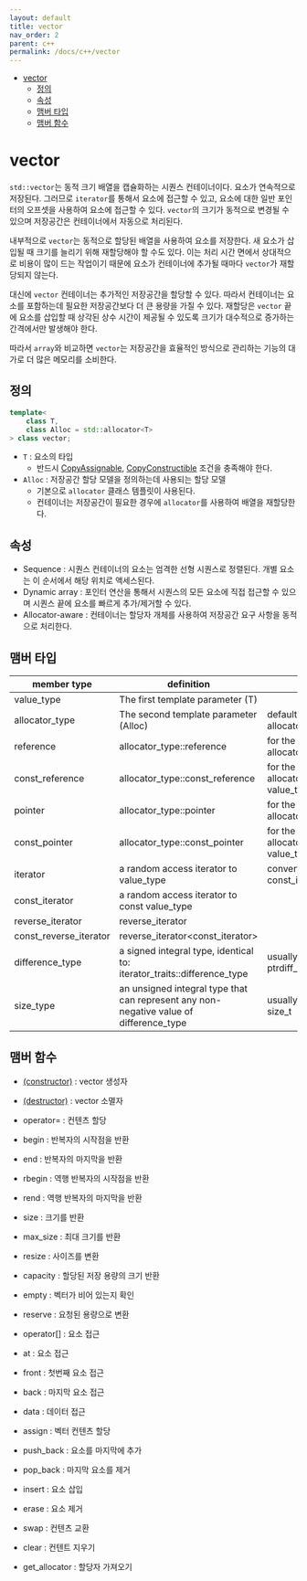 ```yaml
---
layout: default
title: vector
nav_order: 2
parent: c++ 
permalink: /docs/c++/vector
---
```


- [vector](#vector)
	- [정의](#정의)
	- [속성](#속성)
	- [맴버 타입](#맴버-타입)
	- [맴버 함수](#맴버-함수)

# vector

`std::vector`는 동적 크기 배열을 캡슐화하는 시퀀스 컨테이너이다. 요소가 연속적으로 저장된다. 그러므로 `iterator`를 통해서 요소에 접근할 수 있고, 요소에 대한 일반 포인터의 오프셋을 사용하여 요소에 접근할 수 있다. `vector`의 크기가 동적으로 변경될 수 있으며 저장공간은 컨테이너에서 자동으로 처리된다.  

내부적으로 `vector`는 동적으로 할당된 배열을 사용하여 요소를 저장한다. 새 요소가 삽입될 때 크기를 늘리기 위해 재할당해야 할 수도 있다. 이는 처리 시간 면에서 상대적으로 비용이 많이 드는 작업이기 때문에 요소가 컨테이너에 추가될 때마다 `vector`가 재할당되지 않는다.  

대신에 `vector` 컨테이너는 추가적인 저장공간을 할당할 수 있다. 따라서 컨테이너는 요소를 포함하는데 필요한 저장공간보다 더 큰 용량을 가질 수 있다. 재할당은 `vector` 끝에 요소를 삽입할 때 상각된 상수 시간이 제공될 수 있도록 크기가 대수적으로 증가하는 간격에서만 발생해야 한다.  

따라서 `array`와 비교하면 `vector`는 저장공간을 효율적인 방식으로 관리하는 기능의 대가로 더 많은 메모리를 소비한다.  

## 정의

```cpp
template<
	class T,
	class Alloc = std::allocator<T>
> class vector;
```

- `T` : 요소의 타입
  - 반드시 [CopyAssignable](https://en.cppreference.com/w/cpp/named_req/CopyAssignable), [CopyConstructible](https://en.cppreference.com/w/cpp/named_req/CopyConstructible) 조건을 충족해야 한다.
- `Alloc` : 저장공간 할당 모델을 정의하는데 사용되는 할당 모델
  - 기본으로 `allocator` 클래스 템플릿이 사용된다. 
  - 컨테이너는 저장공간이 필요한 경우에 `allocator`를 사용하여 배열을 재할당한다. 


## 속성

- Sequence : 시퀀스 컨테이너의 요소는 엄격한 선형 시퀀스로 정렬된다. 개별 요소는 이 순서에서 해당 위치로 액세스된다. 
- Dynamic array : 포인터 연산을 통해서 시퀀스의 모든 요소에 직접 접근할 수 있으며 시퀀스 끝에 요소를 빠르게 추가/제거할 수 있다. 
- Allocator-aware : 컨테이너는 할당자 개체를 사용하여 저장공간 요구 사항을 동적으로 처리한다. 

## 맴버 타입

| member type            | definition                                                                             | notes                                        |
| ---------------------- | -------------------------------------------------------------------------------------- | -------------------------------------------- |
| value_type             | The first template parameter (T)                                                       |                                              |
| allocator_type         | The second template parameter (Alloc)                                                  | defaults to: allocator<value_type>           |
| reference              | allocator_type::reference                                                              | for the default allocator: value_type&       |
| const_reference        | allocator_type::const_reference                                                        | for the default allocator: const value_type& |
| pointer                | allocator_type::pointer                                                                | for the default allocator: value_type*       |
| const_pointer          | allocator_type::const_pointer                                                          | for the default allocator: const value_type* |
| iterator               | a random access iterator to value_type                                                 | convertible to const_iterator                |
| const_iterator         | a random access iterator to const value_type                                           |                                              |
| reverse_iterator       | reverse_iterator<iterator>                                                             |                                              |
| const_reverse_iterator | reverse_iterator<const_iterator>                                                       |                                              |
| difference_type        | a signed integral type, identical to: iterator_traits<iterator>::difference_type       | usually the same as ptrdiff_t                |
| size_type              | an unsigned integral type that can represent any non-negative value of difference_type | usually the same as size_t                   |


## 맴버 함수

- [(constructor)](https://cplusplus.com/reference/vector/vector/vector/) : vector 생성자
- [(destructor)](https://cplusplus.com/reference/vector/vector/~vector/) : vector 소멸자
- operator= : 컨텐츠 할당

- begin : 반복자의 시작점을 반환
- end : 반복자의 마지막을 반환
- rbegin : 역행 반복자의 시작점을 반환
- rend : 역행 반복자의 마지막을 반환

- size : 크기를 반환
- max_size : 최대 크기를 반환
- resize : 사이즈를 변환
- capacity : 할당된 저장 용량의 크기 반환
- empty : 벡터가 비어 있는지 확인
- reserve : 요청된 용량으로 변환

- operator[] : 요소 접근
- at : 요소 접근
- front : 첫번째 요소 접근
- back : 마지막 요소 접근
- data : 데이터 접근

- assign : 벡터 컨텐츠 할당
- push_back : 요소를 마지막에 추가
- pop_back : 마지막 요소를 제거
- insert : 요소 삽입
- erase : 요소 제거
- swap : 컨텐츠 교환
- clear : 컨텐트 지우기

- get_allocator : 할당자 가져오기





